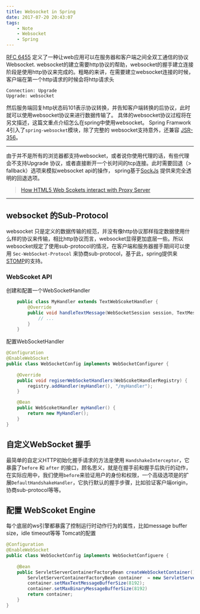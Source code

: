 ```yaml
---
title: Websocket in Spring
date: 2017-07-20 20:43:07
tags:
	- Note
	- Websocket
	- Spring
---
```


[RFC 6455](https://tools.ietf.org/html/rfc6455) 定义了一种让web应用可以在服务器和客户端之间全双工通信的协议Websocket.
websocket的建立需要http协议的帮助，websocket的握手建立连接阶段是使用http协议来完成的。粗略的来讲，在需要建立websocket连接的时候，客户端在第一个http请求的时候会将http请求头
``` 
Connection: Upgrade
Upgrade: websocket
```
然后服务端回复http状态码101表示协议转换，并告知客户端转换的后协议，此时就可以使用websocket协议来进行数据传输了。
具体的websocket协议过程将在另文描述，这篇文重点介绍怎么在spring中使用websocket。
Spring Framwork 4引入了`spring-websocket`模块，除了完整的 websocket支持意外，还兼容 [JSR-356](https://jcp.org/en/jsr/detail?id=356)。
* * *
由于并不是所有的浏览器都支持websocket，或者说你使用代理的话，有些代理会不支持Upgrade 协议，或者直接断开一个长时间的tcp连接。此时需要回退（> fallback）选项来模拟websocket api的操作，
spring基于[SockJs](https://github.com/sockjs/sockjs-protocol) 提供来完全透明的回退选项。

> [How HTML5 Web Scokets interact with Proxy Server](https://www.infoq.com/articles/Web-Sockets-Proxy-Servers)

* * *
## websocket 的Sub-Protocol
websocket 只是定义的数据传输的规范，并没有像http协议那样指定数据使用什么样的协议来传输，相比http协议而言，websocket显得更加底层一些。所以websocket规定了使用sub-protocol的情况，在客户端和服务器握手期间可以使用 `Sec-WebSocket-Protocol` 来协商sub-protocol，基于此，spring提供来 [STOMP](https://stomp.github.io/stomp-specification-1.2.html#Abstract)的支持。

### WebScoket API
创建和配置一个WebSocketHandler
```Java
	public class MyHandler extends TextWebScoketHandler {
		@Override
		public void handleTextMessage(WebSocketSession session, TextMessage message) {
			// ...
		}
	}
```

配置WebSocketHandler
``` Java
@Configuration
@EnableWebSocket
public class WebSocketConfig implements WebSocketConfigurer {
	
	@Override
	public void regiserWebSocketHandlers(WebScoketHandlerRegistry) {
		registry.addHandler(myHandler(), "/myHandler");
	}

	@Bean
	public WebScoketHandler myHandler() {
		return new MyHandler();
	}
}
```

## 自定义WebSocket  握手
最简单的自定义HTTP初始化握手请求的方法是使用 `HandshakeInterceptor`，它暴露了`before` 和  `after` 的接口，顾名思义，就是在握手前和握手后执行的动作，在实际应用中，我们使用`before`来验证用户的身份和权限，一个高级选项是的扩展`DefaultHandshakeHandler`，它执行默认的握手步骤，比如验证客户端origin，协商sub-protocol等等。

## 配置 WebScoket Engine
每个底层的ws引擎都暴露了控制运行时动作行为的属性，比如message buffer size，idle timeout等等
Tomcat的配置
```Java
@Configuration
@EnableWebSocket
public class WebSocketConfig implements WebSocketConfiguere {
	
	@Bean
	public ServletServerContainerFactoryBean createWebSocketContainer() {
		ServletServerContainerFactoryBean container  = new ServletServerContainerFactoryBean();
		container.setMaxTextMessageBufferSize(8192);
		container.setMaxBinaryMessageBufferSize(8192)
		return container;
	}
}
```


